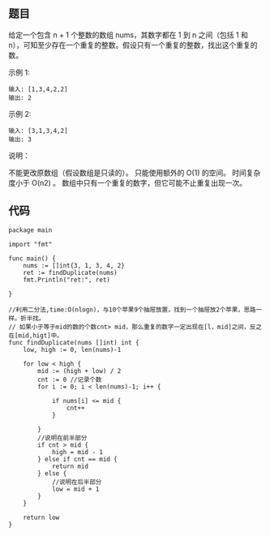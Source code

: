 ## 题目

给定一个包含 n + 1 个整数的数组 nums，其数字都在 1 到 n 之间（包括 1 和 n），可知至少存在一个重复的整数。假设只有一个重复的整数，找出这个重复的数。

示例 1:
~~~
输入: [1,3,4,2,2]
输出: 2
~~~

示例 2:
~~~
输入: [3,1,3,4,2]
输出: 3
~~~

说明：

不能更改原数组（假设数组是只读的）。
只能使用额外的 O(1) 的空间。
时间复杂度小于 O(n2) 。
数组中只有一个重复的数字，但它可能不止重复出现一次。
## 代码
~~~
package main

import "fmt"

func main() {
	nums := []int{3, 1, 3, 4, 2}
	ret := findDuplicate(nums)
	fmt.Println("ret:", ret)

}

//利用二分法,time:O(nlogn)，与10个苹果9个抽屉放置，找到一个抽屉放2个苹果，思路一样。折半找。
// 如果小于等于mid的数的个数cnt> mid，那么重复的数字一定出现在[l，mid]之间，反之在[mid,higt]中。
func findDuplicate(nums []int) int {
	low, high := 0, len(nums)-1

	for low < high {
		mid := (high + low) / 2
		cnt := 0 //记录个数
		for i := 0; i < len(nums)-1; i++ {

			if nums[i] <= mid {
				cnt++
			}

		}
		//说明在前半部分
		if cnt > mid {
			high = mid - 1
		} else if cnt == mid {
			return mid
		} else {
			//说明在后半部分
			low = mid + 1
		}
	}

	return low
}
~~~
